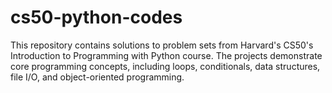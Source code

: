 # cs50-python-codes
This repository contains solutions to problem sets from Harvard's CS50's Introduction to Programming with Python course. The projects demonstrate core programming concepts, including loops, conditionals, data structures, file I/O, and object-oriented programming.
